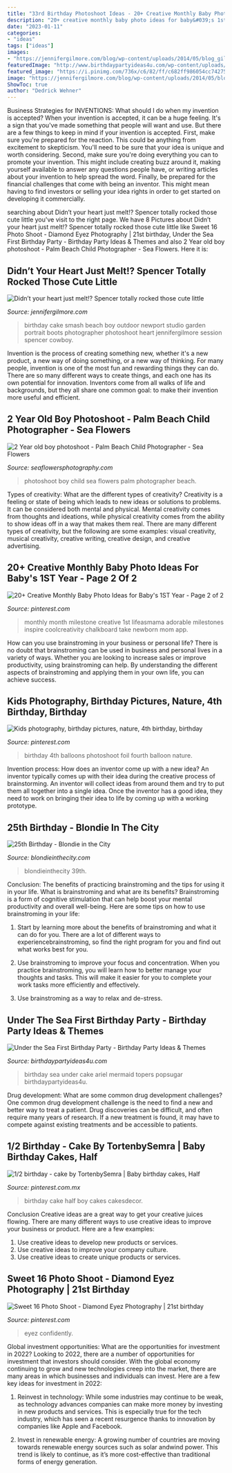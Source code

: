 ```yaml
---
title: "33rd Birthday Photoshoot Ideas - 20+ Creative Monthly Baby Photo Ideas For Baby&#039;s 1st Year"
description: "20+ creative monthly baby photo ideas for baby&#039;s 1st year"
date: "2023-01-11"
categories:
- "ideas"
tags: ["ideas"]
images:
- "https://jennifergilmore.com/blog/wp-content/uploads/2014/05/blog_gilmore_studios_photo_orange_county_newport_beach_family_portrait_cake_smash_outdoor_one_yr_old_boy_cowboy_boots_spencer_2.jpg"
featuredImage: "http://www.birthdaypartyideas4u.com/wp-content/uploads/2015/09/Under-the-Sea-First-Birthday-Party-cake-ariel-topers-550x825.jpg"
featured_image: "https://i.pinimg.com/736x/c6/82/ff/c682ff986054cc742757ad51fb1e626e--foil-balloons-kid-photography.jpg"
image: "https://jennifergilmore.com/blog/wp-content/uploads/2014/05/blog_gilmore_studios_photo_orange_county_newport_beach_family_portrait_cake_smash_outdoor_one_yr_old_boy_cowboy_boots_spencer_2.jpg"
ShowToc: true
author: "Dedrick Wehner"
---
```



Business Strategies for INVENTIONS: What should I do when my invention is accepted?
When your invention is accepted, it can be a huge feeling. It's a sign that you've made something that people will want and use. But there are a few things to keep in mind if your invention is accepted. 
First, make sure you're prepared for the reaction. This could be anything from excitement to skepticism. You'll need to be sure that your idea is unique and worth considering. 
Second, make sure you're doing everything you can to promote your invention. This might include creating buzz around it, making yourself available to answer any questions people have, or writing articles about your invention to help spread the word. 
Finally, be prepared for the financial challenges that come with being an inventor. This might mean having to find investors or selling your idea rights in order to get started on developing it commercially.

	

		
searching about Didn’t your heart just melt!? Spencer totally rocked those cute little you've visit to the right page. We have 8 Pictures about Didn’t your heart just melt!? Spencer totally rocked those cute little like Sweet 16 Photo Shoot - Diamond Eyez Photography | 21st birthday, Under the Sea First Birthday Party - Birthday Party Ideas &amp; Themes and also 2 Year old boy photoshoot - Palm Beach Child Photographer - Sea Flowers. Here it is:
		
    
## Didn’t Your Heart Just Melt!? Spencer Totally Rocked Those Cute Little

<img loading=lazy src="https://jennifergilmore.com/blog/wp-content/uploads/2014/05/blog_gilmore_studios_photo_orange_county_newport_beach_family_portrait_cake_smash_outdoor_one_yr_old_boy_cowboy_boots_spencer_2.jpg" onerror="this.onerror=null;this.src='https://tse4.mm.bing.net/th?id=OIP.ofnOExsv4rHH9Die4cisyAHaFS&amp;pid=15.1';" alt="Didn’t your heart just melt!? Spencer totally rocked those cute little">

_Source: jennifergilmore.com_

>birthday cake smash beach boy outdoor newport studio garden portrait boots photographer photoshoot heart jennifergilmore session spencer cowboy. 

	

Invention is the process of creating something new, whether it's a new product, a new way of doing something, or a new way of thinking. For many people, invention is one of the most fun and rewarding things they can do. There are so many different ways to create things, and each one has its own potential for innovation. Inventors come from all walks of life and backgrounds, but they all share one common goal: to make their invention more useful and efficient.

    
## 2 Year Old Boy Photoshoot - Palm Beach Child Photographer - Sea Flowers

<img loading=lazy src="http://seaflowersphotography.com/wp-content/uploads/2018/07/EV3A2935-copy.jpg" onerror="this.onerror=null;this.src='https://tse2.mm.bing.net/th?id=OIP.jPLE7QEMDA6h8UmlHDwn2AHaLH&amp;pid=15.1';" alt="2 Year old boy photoshoot - Palm Beach Child Photographer - Sea Flowers">

_Source: seaflowersphotography.com_

>photoshoot boy child sea flowers palm photographer beach. 

	

Types of creativity: What are the different types of creativity?
Creativity is a feeling or state of being which leads to new ideas or solutions to problems. It can be considered both mental and physical. Mental creativity comes from thoughts and ideations, while physical creativity comes from the ability to show ideas off in a way that makes them real. There are many different types of creativity, but the following are some examples: visual creativity, musical creativity, creative writing, creative design, and creative advertising.

    
## 20+ Creative Monthly Baby Photo Ideas For Baby&#039;s 1ST Year - Page 2 Of 2

<img loading=lazy src="https://i.pinimg.com/736x/db/7a/a9/db7aa943bf68da54b708c78a9da09430--monthly-baby-chalkboard-monthly-baby-stats.jpg" onerror="this.onerror=null;this.src='https://tse3.mm.bing.net/th?id=OIP.rr-VUEzgnikCPKHmhRONGwHaJ4&amp;pid=15.1';" alt="20+ Creative Monthly Baby Photo Ideas for Baby&#039;s 1ST Year - Page 2 of 2">

_Source: pinterest.com_

>monthly month milestone creative 1st lifeasmama adorable milestones inspire coolcreativity chalkboard take newborn mom app. 

	

How can you use brainstroming in your business or personal life?
There is no doubt that brainstroming can be used in business and personal lives in a variety of ways. Whether you are looking to increase sales or improve productivity, using brainstroming can help. By understanding the different aspects of brainstroming and applying them in your own life, you can achieve success.

    
## Kids Photography, Birthday Pictures, Nature, 4th Birthday, Birthday

<img loading=lazy src="https://i.pinimg.com/736x/c6/82/ff/c682ff986054cc742757ad51fb1e626e--foil-balloons-kid-photography.jpg" onerror="this.onerror=null;this.src='https://tse1.mm.bing.net/th?id=OIP._2U7_CSvbRADb920TQNLhwHaLJ&amp;pid=15.1';" alt="Kids photography, birthday pictures, nature, 4th birthday, birthday">

_Source: pinterest.com_

>birthday 4th balloons photoshoot foil fourth balloon nature. 

	

Invention process: How does an inventor come up with a new idea?
An inventor typically comes up with their idea during the creative process of brainstorming. An inventor will collect ideas from around them and try to put them all together into a single idea. Once the inventor has a good idea, they need to work on bringing their idea to life by coming up with a working prototype.

    
## 25th Birthday - Blondie In The City

<img loading=lazy src="http://www.blondieinthecity.com/wp-content/uploads/2016/10/25th-Birthday-14.jpg" onerror="this.onerror=null;this.src='https://tse3.mm.bing.net/th?id=OIP.lg3opzjgRk5yYUFxCFkcZgHaLH&amp;pid=15.1';" alt="25th Birthday - Blondie in the City">

_Source: blondieinthecity.com_

>blondieinthecity 39th. 

	

Conclusion: The benefits of practicing brainstroming and the tips for using it in your life.
What is brainstroming and what are its benefits? Brainstroming is a form of cognitive stimulation that can help boost your mental productivity and overall well-being. Here are some tips on how to use brainstroming in your life: 
1. Start by learning more about the benefits of brainstroming and what it can do for you. There are a lot of different ways to experiencebrainstroming, so find the right program for you and find out what works best for you. 

2. Use brainstroming to improve your focus and concentration. When you practice brainstroming, you will learn how to better manage your thoughts and tasks. This will make it easier for you to complete your work tasks more efficiently and effectively. 

3. Use brainstroming as a way to relax and de-stress.

    
## Under The Sea First Birthday Party - Birthday Party Ideas &amp; Themes

<img loading=lazy src="http://www.birthdaypartyideas4u.com/wp-content/uploads/2015/09/Under-the-Sea-First-Birthday-Party-cake-ariel-topers-550x825.jpg" onerror="this.onerror=null;this.src='https://tse4.mm.bing.net/th?id=OIP.Lvwe7D1-d7XROIucw0y8WQHaLH&amp;pid=15.1';" alt="Under the Sea First Birthday Party - Birthday Party Ideas &amp; Themes">

_Source: birthdaypartyideas4u.com_

>birthday sea under cake ariel mermaid topers popsugar birthdaypartyideas4u. 

	

Drug development: What are some common drug development challenges?
One common drug development challenge is the need to find a new and better way to treat a patient. Drug discoveries can be difficult, and often require many years of research. If a new treatment is found, it may have to compete against existing treatments and be accessible to patients.

    
## 1/2 Birthday - Cake By TortenbySemra | Baby Birthday Cakes, Half

<img loading=lazy src="https://i.pinimg.com/736x/ec/7a/ae/ec7aae217c8f54eff18a68e5fa6a097d.jpg" onerror="this.onerror=null;this.src='https://tse3.mm.bing.net/th?id=OIP.VSW3snTkJczzk3FQo68qmgHaJ4&amp;pid=15.1';" alt="1/2 birthday - cake by TortenbySemra | Baby birthday cakes, Half">

_Source: pinterest.com.mx_

>birthday cake half boy cakes cakesdecor. 

	

Conclusion
Creative ideas are a great way to get your creative juices flowing. There are many different ways to use creative ideas to improve your business or product. Here are a few examples:
1. Use creative ideas to develop new products or services.
2. Use creative ideas to improve your company culture.
3. Use creative ideas to create unique products or services.

    
## Sweet 16 Photo Shoot - Diamond Eyez Photography | 21st Birthday

<img loading=lazy src="https://i.pinimg.com/736x/53/2e/73/532e73a6712e7e76bdffc246ce58ba1d.jpg" onerror="this.onerror=null;this.src='https://tse3.mm.bing.net/th?id=OIP.Cmchgga0GQ5ulBqS5Co7ggHaLH&amp;pid=15.1';" alt="Sweet 16 Photo Shoot - Diamond Eyez Photography | 21st birthday">

_Source: pinterest.com_

>eyez confidently. 

	

Global investment opportunities: What are the opportunities for investment in 2022?
Looking to 2022, there are a number of opportunities for investment that investors should consider. With the global economy continuing to grow and new technologies creep into the market, there are many areas in which businesses and individuals can invest. Here are a few key ideas for investment in 2022: 
1. Reinvest in technology: While some industries may continue to be weak, as technology advances companies can make more money by investing in new products and services. This is especially true for the tech industry, which has seen a recent resurgence thanks to innovation by companies like Apple and Facebook. 

2. Invest in renewable energy: A growing number of countries are moving towards renewable energy sources such as solar andwind power. This trend is likely to continue, as it’s more cost-effective than traditional forms of energy generation. 


